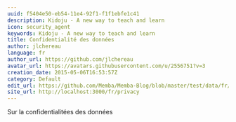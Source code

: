 ```yaml
---
uuid: f5404e50-eb54-11e4-92f1-f1f1ebfe1c41
description: Kidoju - A new way to teach and learn
icon: security_agent
keywords: Kidoju - A new way to teach and learn
title: Confidentialité des données
author: jlchereau
language: fr
author_url: https://github.com/jlchereau
avatar_url: https://avatars.githubusercontent.com/u/2556751?v=3
creation_date: 2015-05-06T16:53:57Z
category: Default
edit_url: https://github.com/Memba/Memba-Blog/blob/master/test/data/fr/pages/privacy.md
site_url: http://localhost:3000/fr/privacy
---
```

Sur la confidentialitées des données